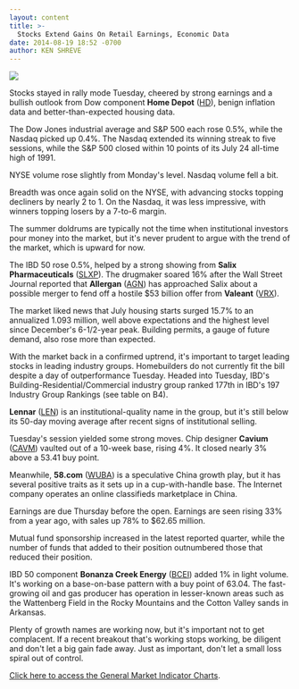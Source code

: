 ```yaml
---
layout: content
title: >-
  Stocks Extend Gains On Retail Earnings, Economic Data
date: 2014-08-19 18:52 -0700
author: KEN SHREVE
---
```






![](https://www.investors.com/wp-content/uploads/ibd-migrated-images/MPv_140820_635440595602586532.png)









Stocks stayed in rally mode Tuesday, cheered by strong earnings and a bullish outlook from Dow component **Home Depot** ([HD](https://research.investors.com/quote.aspx?symbol=HD)), benign inflation data and better-than-expected housing data.


The Dow Jones industrial average and S&P 500 each rose 0.5%, while the Nasdaq picked up 0.4%. The Nasdaq extended its winning streak to five sessions, while the S&P 500 closed within 10 points of its July 24 all-time high of 1991.


NYSE volume rose slightly from Monday's level. Nasdaq volume fell a bit.


Breadth was once again solid on the NYSE, with advancing stocks topping decliners by nearly 2 to 1. On the Nasdaq, it was less impressive, with winners topping losers by a 7-to-6 margin.


The summer doldrums are typically not the time when institutional investors pour money into the market, but it's never prudent to argue with the trend of the market, which is upward for now.


The IBD 50 rose 0.5%, helped by a strong showing from **Salix Pharmaceuticals** ([SLXP](https://research.investors.com/quote.aspx?symbol=SLXP)). The drugmaker soared 16% after the Wall Street Journal reported that **Allergan** ([AGN](https://research.investors.com/quote.aspx?symbol=AGN)) has approached Salix about a possible merger to fend off a hostile $53 billion offer from **Valeant** ([VRX](https://research.investors.com/quote.aspx?symbol=VRX)).


The market liked news that July housing starts surged 15.7% to an annualized 1.093 million, well above expectations and the highest level since December's 6-1/2-year peak. Building permits, a gauge of future demand, also rose more than expected.


With the market back in a confirmed uptrend, it's important to target leading stocks in leading industry groups. Homebuilders do not currently fit the bill despite a day of outperformance Tuesday. Headed into Tuesday, IBD's Building-Residential/Commercial industry group ranked 177th in IBD's 197 Industry Group Rankings (see table on B4).


**Lennar** ([LEN](https://research.investors.com/quote.aspx?symbol=LEN)) is an institutional-quality name in the group, but it's still below its 50-day moving average after recent signs of institutional selling.


Tuesday's session yielded some strong moves. Chip designer **Cavium** ([CAVM](https://research.investors.com/quote.aspx?symbol=CAVM)) vaulted out of a 10-week base, rising 4%. It closed nearly 3% above a 53.41 buy point.


Meanwhile, **58.com** ([WUBA](https://research.investors.com/quote.aspx?symbol=WUBA)) is a speculative China growth play, but it has several positive traits as it sets up in a cup-with-handle base. The Internet company operates an online classifieds marketplace in China.


Earnings are due Thursday before the open. Earnings are seen rising 33% from a year ago, with sales up 78% to $62.65 million.


Mutual fund sponsorship increased in the latest reported quarter, while the number of funds that added to their position outnumbered those that reduced their position.


IBD 50 component **Bonanza Creek Energy** ([BCEI](https://research.investors.com/quote.aspx?symbol=BCEI)) added 1% in light volume. It's working on a base-on-base pattern with a buy point of 63.04. The fast-growing oil and gas producer has operation in lesser-known areas such as the Wattenberg Field in the Rocky Mountains and the Cotton Valley sands in Arkansas.


Plenty of growth names are working now, but it's important not to get complacent. If a recent breakout that's working stops working, be diligent and don't let a big gain fade away. Just as important, don't let a small loss spiral out of control.


[Click here to access the General Market Indicator Charts](https://www.investors.com/pdf/GMI_082014.pdf).




